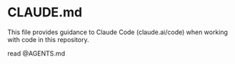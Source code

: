 # CLAUDE.md

This file provides guidance to Claude Code (claude.ai/code) when working with code in this repository.

read @AGENTS.md
